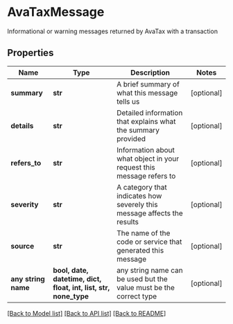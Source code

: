 # AvaTaxMessage

Informational or warning messages returned by AvaTax with a transaction

## Properties
Name | Type | Description | Notes
------------ | ------------- | ------------- | -------------
**summary** | **str** | A brief summary of what this message tells us | [optional] 
**details** | **str** | Detailed information that explains what the summary provided | [optional] 
**refers_to** | **str** | Information about what object in your request this message refers to | [optional] 
**severity** | **str** | A category that indicates how severely this message affects the results | [optional] 
**source** | **str** | The name of the code or service that generated this message | [optional] 
**any string name** | **bool, date, datetime, dict, float, int, list, str, none_type** | any string name can be used but the value must be the correct type | [optional]

[[Back to Model list]](../README.md#documentation-for-models) [[Back to API list]](../README.md#documentation-for-api-endpoints) [[Back to README]](../README.md)


